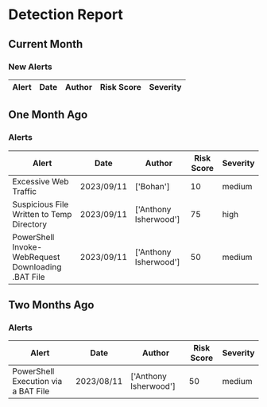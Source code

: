 # Detection Report
## Current Month
### New Alerts
| Alert | Date | Author | Risk Score | Severity |
| --- | --- | --- | --- | --- |
## One Month Ago
### Alerts
| Alert | Date | Author | Risk Score | Severity |
| --- | --- | --- | --- | --- |
|Excessive Web Traffic|2023/09/11|['Bohan']|10|medium|
|Suspicious File Written to Temp Directory|2023/09/11|['Anthony Isherwood']|75|high|
|PowerShell Invoke-WebRequest Downloading .BAT File|2023/09/11|['Anthony Isherwood']|50|medium|
## Two Months Ago
### Alerts
| Alert | Date | Author | Risk Score | Severity |
| --- | --- | --- | --- | --- |
|PowerShell Execution via a BAT File|2023/08/11|['Anthony Isherwood']|50|medium|
